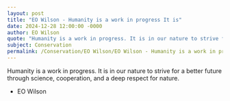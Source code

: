 ```yaml
---
layout: post
title: "EO Wilson - Humanity is a work in progress It is"
date: 2024-12-28 12:00:00 -0000
author: EO Wilson
quote: "Humanity is a work in progress. It is in our nature to strive for a better future through science, cooperation, and a deep respect for nature."
subject: Conservation
permalink: /Conservation/EO Wilson/EO Wilson - Humanity is a work in progress It is
---
```


Humanity is a work in progress. It is in our nature to strive for a better future through science, cooperation, and a deep respect for nature.

- EO Wilson
